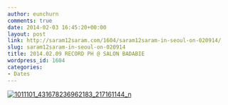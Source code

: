 ```yaml
---
author: eunchurn
comments: true
date: 2014-02-03 16:45:20+00:00
layout: post
link: http://saram12saram.com/1604/saram12saram-in-seoul-on-020914/
slug: saram12saram-in-seoul-on-020914
title: 2014.02.09 RECORD PH @ SALON BADABIE
wordpress_id: 1604
categories:
- Dates
---
```


[![1011101_431678236962183_217161144_n](http://saram12saram.com/wp-content/uploads/2014/02/1011101_431678236962183_217161144_n.jpg)](http://saram12saram.com/wp-content/uploads/2014/02/1011101_431678236962183_217161144_n.jpg)

